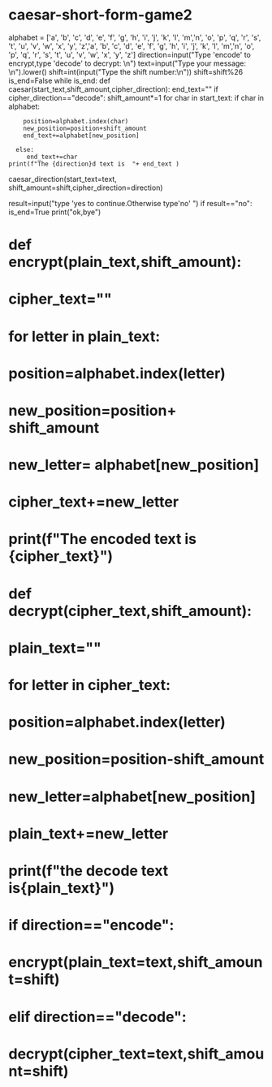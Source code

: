 # caesar-short-form-game2

alphabet = ['a', 'b', 'c', 'd', 'e', 'f', 'g', 'h', 'i', 'j', 'k', 'l', 'm','n', 'o', 'p', 'q', 'r', 's', 't', 'u', 'v', 'w', 'x', 'y', 'z','a', 'b', 'c', 'd', 'e', 'f', 'g', 'h', 'i', 'j', 'k', 'l', 'm','n', 'o', 'p', 'q', 'r', 's', 't', 'u', 'v', 'w', 'x', 'y', 'z']
direction=input("Type 'encode' to encrypt,type 'decode' to decrypt: \n")
text=input("Type your message: \n").lower()
shift=int(input("Type the shift number:\n"))
shift=shift%26
is_end=False
while is_end:
  def caesar(start_text,shift_amount,cipher_direction):
    end_text=""
    if cipher_direction=="decode":
        shift_amount*=1
    for char in start_text:
      if char in alphabet:
        
        position=alphabet.index(char)
        new_position=position+shift_amount
        end_text+=alphabet[new_position]
    
      else:
         end_text+=char
    print(f"The {direction}d text is  "+ end_text )
    
  
  
    

  
  caesar_direction(start_text=text, shift_amount=shift,cipher_direction=direction)
    
  result=input("type 'yes to continue.Otherwise type'no' ")
  if result=="no":
      is_end=True
      print("ok,bye")

  

  
  
# def encrypt(plain_text,shift_amount):
#   cipher_text=""
#   for letter in plain_text:
#     position=alphabet.index(letter)
#     new_position=position+ shift_amount
#     new_letter= alphabet[new_position]
#     cipher_text+=new_letter
#   print(f"The encoded text is {cipher_text}")
# def decrypt(cipher_text,shift_amount):
#   plain_text=""
#   for letter in cipher_text:
#     position=alphabet.index(letter)
#     new_position=position-shift_amount
#     new_letter=alphabet[new_position]
#     plain_text+=new_letter
#   print(f"the decode text is{plain_text}")
# if direction=="encode":
#   encrypt(plain_text=text,shift_amount=shift)
# elif direction=="decode":
#   decrypt(cipher_text=text,shift_amount=shift)
  

  


           
